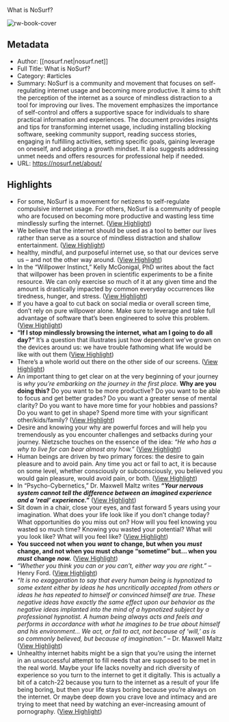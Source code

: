 What is NoSurf?

![rw-book-cover](https://readwise-assets.s3.amazonaws.com/static/images/article1.be68295a7e40.png)

## Metadata
- Author: [[nosurf.net|nosurf.net]]
- Full Title: What is NoSurf?
- Category: #articles
- Summary: NoSurf is a community and movement that focuses on self-regulating internet usage and becoming more productive. It aims to shift the perception of the internet as a source of mindless distraction to a tool for improving our lives. The movement emphasizes the importance of self-control and offers a supportive space for individuals to share practical information and experiences. The document provides insights and tips for transforming internet usage, including installing blocking software, seeking community support, reading success stories, engaging in fulfilling activities, setting specific goals, gaining leverage on oneself, and adopting a growth mindset. It also suggests addressing unmet needs and offers resources for professional help if needed.
- URL: https://nosurf.net/about/

## Highlights
- For some, NoSurf is a movement for netizens to self-regulate compulsive internet usage. For others, NoSurf is a community of people who are focused on becoming more productive and wasting less time mindlessly surfing the internet. ([View Highlight](https://read.readwise.io/read/01hwg2ksmzj13w2cyce63pnafk))
- We believe that the internet should be used as a tool to better our lives rather than serve as a source of mindless distraction and shallow entertainment. ([View Highlight](https://read.readwise.io/read/01hwg2m31ckg2egrs0116ze33s))
- healthy, mindful, and purposeful internet use, so that our devices serve us – and not the other way around. ([View Highlight](https://read.readwise.io/read/01hwg2mzj8y2d6km4rtsfz5mrw))
- In the “Willpower Instinct,” Kelly McGonigal, PhD writes about the fact that willpower has been proven in scientific experiments to be a finite resource. We can only exercise so much of it at any given time and the amount is drastically impacted by common everyday occurrences like tiredness, hunger, and stress. ([View Highlight](https://read.readwise.io/read/01hwg2p4c4j15f3h9850k099k8))
- If you have a goal to cut back on social media or overall screen time, don’t rely on pure willpower alone. Make sure to leverage and take full advantage of software that’s been engineered to solve this problem. ([View Highlight](https://read.readwise.io/read/01hwg2pm1yrr0zbmf6q53v9p7h))
- **“If I stop mindlessly browsing the internet, what am I going to do all day?”** It’s a question that illustrates just how dependent we’ve grown on the devices around us: we have trouble fathoming what life would be like with out them ([View Highlight](https://read.readwise.io/read/01hwg2tn19v2q4vfxcy9et6424))
- There’s a whole world out there on the other side of our screens. ([View Highlight](https://read.readwise.io/read/01hwg2xawm1m2v7tr5qnph5zwh))
- An important thing to get clear on at the very beginning of your journey is *why you’re embarking on the journey in the first place.* **Why are you doing this?** Do you want to be more productive? Do you want to be able to focus and get better grades? Do you want a greater sense of mental clarity? Do you want to have more time for your hobbies and passions? Do you want to get in shape? Spend more time with your significant other/kids/family? ([View Highlight](https://read.readwise.io/read/01hwg34d50akms1v3wtbs9bv7e))
- Desire and knowing your why are powerful forces and will help you tremendously as you encounter challenges and setbacks during your journey. Nietzsche touches on the essence of the idea: *“He who has a why to live for can bear almost any how.”* ([View Highlight](https://read.readwise.io/read/01hwg35t09tnhmreccz14qcm1h))
- Human beings are driven by two primary forces: the desire to gain pleasure and to avoid pain. Any time you act or fail to act, it is because on some level, whether consciously or subconsciously, you believed you would gain pleasure, would avoid pain, or both. ([View Highlight](https://read.readwise.io/read/01hwg38gr8tvw6198b4ahxcbkr))
- In “Psycho-Cybernetics,” Dr. Maxwell Maltz writes ***“Your nervous system cannot tell the difference between an imagined experience and a ‘real’ experience.”*** ([View Highlight](https://read.readwise.io/read/01hwg3ccppdzcd5ac8tsccn1j0))
- Sit down in a chair, close your eyes, and fast forward 5 years using your imagination. What does your life look like if you don’t change today? What opportunities do you miss out on? How will you feel knowing you wasted so much time? Knowing you wasted your potential? What will you look like? What will you feel like? ([View Highlight](https://read.readwise.io/read/01hwg3cxj2s2c3t54nfvqwt1v2))
- **You succeed not when you** ***want*** **to change, but when you** ***must*** **change, and not when you must change “sometime” but… when you** ***must*** **change** ***now.*** ([View Highlight](https://read.readwise.io/read/01hwg3jmz0mn202g4cfwp53eqb))
- *“Whether you think you can or you can’t, either way you are right.”* – Henry Ford. ([View Highlight](https://read.readwise.io/read/01hwg3nxkrf0qxh57h19xvt8xv))
- *“It is no exaggeration to say that every human being is hypnotized to some extent either by ideas he has uncritically accepted from others or ideas he has repeated to himself or convinced himself are true. These negative ideas have exactly the same effect upon our behavior as the negative ideas implanted into the mind of a hypnotized subject by a professional hypnotist. A human being always acts and feels and performs in accordance with what he imagines to be true about himself and his environment… We act, or fail to act, not because of ‘will,’ as is so commonly believed, but because of imagination.”* – Dr. Maxwell Maltz ([View Highlight](https://read.readwise.io/read/01hwg3sjf3qq06qmzk37q3pg41))
- Unhealthy internet habits might be a sign that you’re using the internet in an unsuccessful attempt to fill needs that are supposed to be met in the real world. Maybe your life lacks novelty and rich diversity of experience so you turn to the internet to get it digitally. This is actually a bit of a catch-22 because you turn to the internet as a result of your life being boring, but then your life stays boring because you’re always on the internet. Or maybe deep down you crave love and intimacy and are trying to meet that need by watching an ever-increasing amount of pornography. ([View Highlight](https://read.readwise.io/read/01hwg3z8mnagzyn7qbyavpa4dw))
